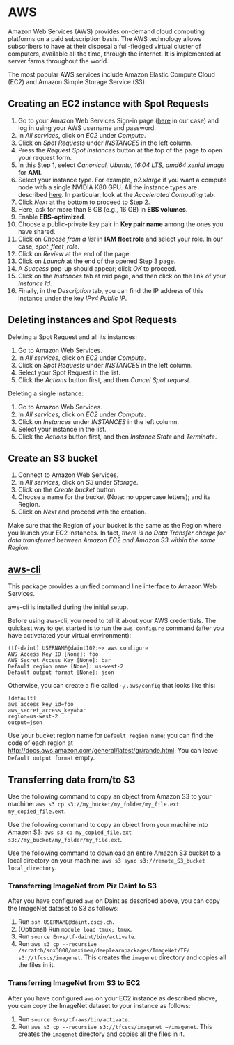 # AWS

Amazon Web Services (AWS) provides on-demand cloud computing platforms on a paid subscription basis. The AWS technology allows subscribers to have at their disposal a full-fledged virtual cluster of computers, available all the time, through the internet. It is implemented at server farms throughout the world.

The most popular AWS services include Amazon Elastic Compute Cloud (EC2) and Amazon Simple Storage Service (S3).

## Creating an EC2 instance with Spot Requests

1. Go to your Amazon Web Services Sign-in page ([here](https://701314272525.signin.aws.amazon.com/console) in our case) and log in using your AWS username and password.
2. In *All services*, click on *EC2* under *Compute*.
3. Click on *Spot Requests* under *INSTANCES* in the left column.
4. Press the *Request Spot Instances* button at the top of the page to open your request form.
5. In this Step 1, select *Canonical, Ubuntu, 16.04 LTS, amd64 xenial image* for **AMI**.
6. Select your instance type. For example, *p2.xlarge* if you want a compute node with a single NVIDIA K80 GPU. 
All the instance types are described [here](https://aws.amazon.com/ec2/instance-types/). In particular, look at the *Accelerated Computing* tab.
7. Click *Next* at the bottom to proceed to Step 2.
8. Here, ask for more than 8 GB (e.g., 16 GB) in **EBS volumes**.
9. Enable **EBS-optimized**.
10. Choose a public-private key pair in **Key pair name** among the ones you have shared.
11. Click on *Choose from a list* in **IAM fleet role** and select your role. In our case, *spot_fleet_role*.
12. Click on *Review* at the end of the page.
13. Click on *Launch* at the end of the opened Step 3 page.
14. A *Success* pop-up should appear; click *OK* to proceed.
15. Click on the *Instances* tab at mid page, and then click on the link of your *Instance Id*.
16. Finally, in the *Description* tab, you can find the IP address of this instance under the key *IPv4 Public IP*.

## Deleting instances and Spot Requests

Deleting a Spot Request and all its instances:

1. Go to Amazon Web Services.
2. In *All services*, click on *EC2* under *Compute*.
3. Click on *Spot Requests* under *INSTANCES* in the left column.
4. Select your Spot Request in the list.
5. Click the *Actions* button first, and then *Cancel Spot request*.

Deleting a single instance:

1. Go to Amazon Web Services.
2. In *All services*, click on *EC2* under *Compute*.
3. Click on *Instances* under *INSTANCES* in the left column.
4. Select your instance in the list.
5. Click the *Actions* button first, and then *Instance State* and *Terminate*.

## Create an S3 bucket

1. Connect to Amazon Web Services.
2. In *All services*, click on *S3* under *Storage*.
3. Click on the *Create bucket* button.
4. Choose a name for the bucket (Note: no uppercase letters); and its Region.
5. Click on *Next* and proceed with the creation.

Make sure that the Region of your bucket is the same as the Region where you launch your EC2 instances. In fact, *there is no Data Transfer charge for data transferred between Amazon EC2 and Amazon S3 within the same Region*.

## [aws-cli](https://github.com/aws/aws-cli)

This package provides a unified command line interface to Amazon Web Services.

aws-cli is installed during the initial setup.

Before using aws-cli, you need to tell it about your AWS credentials. 
The quickest way to get started is to run the `aws configure` command (after you have activatated your virtual environment):
```
(tf-daint) USERNAME@daint102:~> aws configure
AWS Access Key ID [None]: foo
AWS Secret Access Key [None]: bar
Default region name [None]: us-west-2
Default output format [None]: json
```
Otherwise, you can create a file called `~/.aws/config` that looks like this:
```
[default]
aws_access_key_id=foo
aws_secret_access_key=bar
region=us-west-2
output=json
```
Use your bucket region name for `Default region name`; you can find the code of each region at http://docs.aws.amazon.com/general/latest/gr/rande.html.
You can leave `Default output format` empty.

## Transferring data from/to S3

Use the following command to copy an object from Amazon S3 to your machine:
`aws s3 cp s3://my_bucket/my_folder/my_file.ext my_copied_file.ext`.

Use the following command to copy an object from your machine into Amazon S3:
`aws s3 cp my_copied_file.ext s3://my_bucket/my_folder/my_file.ext`.

Use the following command to download an entire Amazon S3 bucket to a local directory on your machine:
`aws s3 sync s3://remote_S3_bucket local_directory`.

### Transferring ImageNet from Piz Daint to S3
After you have configured `aws` on Daint as described above, you can copy the ImageNet dataset to S3 as follows:

1. Run `ssh USERNAME@daint.cscs.ch`.
2. (Optional) Run `module load tmux; tmux`.
3. Run `source Envs/tf-daint/bin/activate`.
4. Run `aws s3 cp --recursive /scratch/snx3000/maximem/deeplearnpackages/ImageNet/TF/ s3://tfcscs/imagenet`.
This creates the `imagenet` directory and copies all the files in it.

### Transferring ImageNet from S3 to EC2
After you have configured `aws` on your EC2 instance as described above, you can copy the ImageNet dataset to your instance as follows:

1. Run `source Envs/tf-aws/bin/activate`.
2. Run `aws s3 cp --recursive s3://tfcscs/imagenet ~/imagenet`.
This creates the `imagenet` directory and copies all the files in it.
